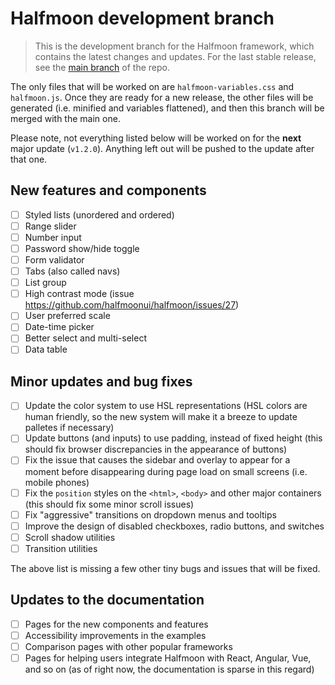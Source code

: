 # Halfmoon development branch

> This is the development branch for the Halfmoon framework, which contains the latest changes and updates. For the last stable release, see the [main branch](https://github.com/halfmoonui/halfmoon/) of the repo.

The only files that will be worked on are `halfmoon-variables.css` and `halfmoon.js`. Once they are ready for a new release, the other files will be generated (i.e. minified and variables flattened), and then this branch will be merged with the main one.

Please note, not everything listed below will be worked on for the **next** major update (`v1.2.0`). Anything left out will be pushed to the update after that one.

## New features and components

- [ ] Styled lists (unordered and ordered)
- [ ] Range slider
- [ ] Number input
- [ ] Password show/hide toggle
- [ ] Form validator
- [ ] Tabs (also called navs)
- [ ] List group
- [ ] High contrast mode (issue https://github.com/halfmoonui/halfmoon/issues/27)
- [ ] User preferred scale
- [ ] Date-time picker
- [ ] Better select and multi-select
- [ ] Data table

## Minor updates and bug fixes

- [ ] Update the color system to use HSL representations (HSL colors are human friendly, so the new system will make it a breeze to update palletes if necessary)
- [ ] Update buttons (and inputs) to use padding, instead of fixed height (this should fix browser discrepancies in the appearance of buttons)
- [ ] Fix the issue that causes the sidebar and overlay to appear for a moment before disappearing during page load on small screens (i.e. mobile phones)
- [ ] Fix the `position` styles on the `<html>`, `<body>` and other major containers (this should fix some minor scroll issues)
- [ ] Fix "aggressive" transitions on dropdown menus and tooltips
- [ ] Improve the design of disabled checkboxes, radio buttons, and switches
- [ ] Scroll shadow utilities
- [ ] Transition utilities

The above list is missing a few other tiny bugs and issues that will be fixed.

## Updates to the documentation

- [ ] Pages for the new components and features
- [ ] Accessibility improvements in the examples
- [ ] Comparison pages with other popular frameworks
- [ ] Pages for helping users integrate Halfmoon with React, Angular, Vue, and so on (as of right now, the documentation is sparse in this regard)
